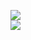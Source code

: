 [![](https://img.shields.io/badge/Made%20With-Github%20Spray-lightgrey.svg?style=for-the-badge&logo=github)](https://github.com/Annihil/github-spray#31795)  
[![](https://i.imgur.com/2DrTn0Z.gif)](https://github.com/Annihil/github-spray)